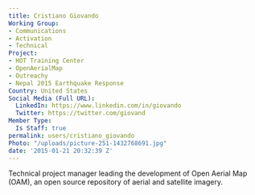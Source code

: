 ```yaml
---
title: Cristiano Giovando
Working Group:
- Communications
- Activation
- Technical
Project:
- HOT Training Center
- OpenAerialMap
- Outreachy
- Nepal 2015 Earthquake Response
Country: United States
Social Media (Full URL):
  LinkedIn: https://www.linkedin.com/in/giovando
  Twitter: https://twitter.com/giovand
Member Type:
  Is Staff: true
permalink: users/cristiano_giovando
Photo: "/uploads/picture-251-1432768691.jpg"
date: '2015-01-21 20:32:39 Z'
---
```

<p>Technical project manager leading the development of Open Aerial Map (OAM), an open source repository of aerial and satellite imagery.</p>
